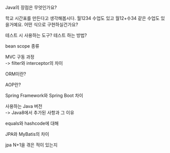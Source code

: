 Java의 장점은 무엇인가요?

학교 시간표를 만든다고 생각해봅시다. 월1234 수업도 있고 월12+수34 같은 수업도 있을거예요. 어떤 식으로 구현하실건가요?

테스트 시 사용하는 도구? 테스트 하는 방법?

bean scope 종류

MVC 구동 과정  
-> filter와 interceptor의 차이

ORM이란?

AOP란?

Spring Framework와 Spring Boot 차이

사용하는 Java 버전  
-> Java8에서 추가된 사항과 그 이유

equals와 hashcode에 대해

JPA와 MyBatis의 차이

jpa N+1을 겪은 적이 있는지
